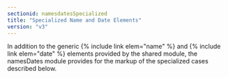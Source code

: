 ```yaml
---
sectionid: namesdatesSpecialized
title: "Specialized Name and Date Elements"
version: "v3"
---
```


In addition to the generic {% include link elem="name" %} and {% include link elem="date" %} elements
provided by the shared module, the namesDates module provides for the markup of the
specialized cases described below.

